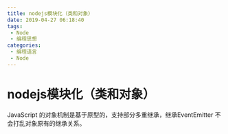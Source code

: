 ```yaml
---
title: nodejs模块化（类和对象）
date: 2019-04-27 06:18:40
tags: 
 - Node
 - 编程思想
categories: 
 - 编程语言
 - Node
---
```

# nodejs模块化（类和对象）

JavaScript 的对象机制是基于原型的，支持部分多重继承，继承EventEmitter 不会打乱对象原有的继承关系。